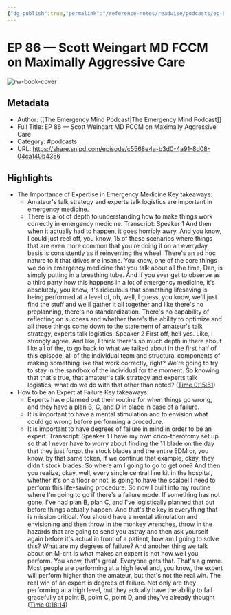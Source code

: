 ```yaml
---
{"dg-publish":true,"permalink":"/reference-notes/readwise/podcasts/ep-86-scott-weingart-md-fccm-on-maximally-aggressive-care/"}
---
```


# EP 86 —  Scott Weingart MD FCCM on Maximally Aggressive Care

![rw-book-cover](https://wsrv.nl/?url=https%3A%2F%2Fi1.sndcdn.com%2Favatars-pTQIOSduyHGG3bqg-vzLoWA-original.jpg&w=100&h=100)

## Metadata
- Author: [[The Emergency Mind Podcast\|The Emergency Mind Podcast]]
- Full Title: EP 86 —  Scott Weingart MD FCCM on Maximally Aggressive Care
- Category: #podcasts
- URL: https://share.snipd.com/episode/c5568e4a-b3d0-4a91-8d08-04ca140b4356

## Highlights
- The Importance of Expertise in Emergency Medicine
  Key takeaways:
  - Amateur's talk strategy and experts talk logistics are important in emergency medicine.
  - There is a lot of depth to understanding how to make things work correctly in emergency medicine.
  Transcript:
  Speaker 1
  And then when it actually had to happen, it goes horribly awry. And you know, I could just reel off, you know, 15 of these scenarios where things that are even more common that you're doing it on an everyday basis is consistently as if reinventing the wheel. There's an ad hoc nature to it that drives me insane. You know, one of the core things we do in emergency medicine that you talk about all the time, Dan, is simply putting in a breathing tube. And if you ever get to observe as a third party how this happens in a lot of emergency medicine, it's absolutely, you know, it's ridiculous that something lifesaving is being performed at a level of, oh, well, I guess, you know, we'll just find the stuff and we'll gather it all together and like there's no preplanning, there's no standardization. There's no capability of reflecting on success and whether there's the ability to optimize and all those things come down to the statement of amateur's talk strategy, experts talk logistics.
  Speaker 2
  First off, hell yes. Like, I strongly agree. And like, I think there's so much depth in there about like all of the, to go back to what we talked about in the first half of this episode, all of the individual team and structural components of making something like that work correctly, right? We're going to try to stay in the sandbox of the individual for the moment. So knowing that that's true, that amateur's talk strategy and experts talk logistics, what do we do with that other than noted? ([Time 0:15:51](https://share.snipd.com/snip/977ff473-8d54-4ff7-b948-d4d71bfcd633))
- How to be an Expert at Failure
  Key takeaways:
  - Experts have planned out their routine for when things go wrong, and they have a plan B, C, and D in place in case of a failure.
  - It is important to have a mental stimulation and to envision what could go wrong before performing a procedure.
  - It is important to have degrees of failure in mind in order to be an expert.
  Transcript:
  Speaker 1
  I have my own crico-therotomy set up so that I never have to worry about finding the 11 blade on the day that they just forgot the stock blades and the entire EDM or, you know, by that same token, if we continue that example, okay, they didn't stock blades. So where am I going to go to get one? And then you realize, okay, well, every single central line kit in the hospital, whether it's on a floor or not, is going to have the scalpel I need to perform this life-saving procedure. So now I built into my routine where I'm going to go if there's a failure mode. If something has not gone, I've had plan B, plan C, and I've logistically planned that out before things actually happen. And that's the key is everything that is mission critical. You should have a mental stimulation and envisioning and then throw in the monkey wrenches, throw in the hazards that are going to send you astray and then ask yourself again before it's actual in front of a patient, how am I going to solve this? What are my degrees of failure? And another thing we talk about on M-crit is what makes an expert is not how well you perform. You know, that's great. Everyone gets that. That's a gimme. Most people are performing at a high level and, you know, the expert will perform higher than the amateur, but that's not the real win. The real win of an expert is degrees of failure. Not only are they performing at a high level, but they actually have the ability to fail gracefully at point B, point C, point D, and they've already thought ([Time 0:18:14](https://share.snipd.com/snip/674efa2f-c854-46c3-8ff2-a08e028f38a6))
